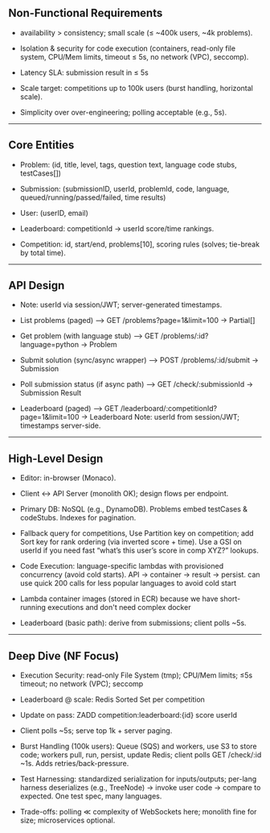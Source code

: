 ## Non-Functional Requirements

* availability > consistency; small scale (≤ ~400k users, ~4k problems).

* Isolation & security for code execution (containers, read-only file system, CPU/Mem limits, timeout ≤ 5s, no network (VPC), seccomp).

* Latency SLA: submission result in ≤ 5s

* Scale target: competitions up to 100k users (burst handling, horizontal scale).

* Simplicity over over-engineering; polling acceptable (e.g., 5s).

----------------------------------------------------------------------------------------------------------------------------------

## Core Entities

* Problem: (id, title, level, tags, question text, language code stubs, testCases[])

* Submission: (submissionID, userId, problemId, code, language, queued/running/passed/failed, time results)

* User: (userID, email)

* Leaderboard: competitionId → userId score/time rankings.

* Competition: id, start/end, problems[10], scoring rules (solves; tie-break by total time).

----------------------------------------------------------------------------------------------------------------------------------

## API Design

* Note: userId via session/JWT; server-generated timestamps.

* List problems (paged) --> 
GET /problems?page=1&limit=100           -> Partial<Problem>[]

* Get problem (with language stub) --> 
GET /problems/:id?language=python        -> Problem

* Submit solution (sync/async wrapper) -->
POST /problems/:id/submit                -> Submission

* Poll submission status (if async path) -->
GET /check/:submissionId                 -> Submission Result

* Leaderboard (paged) -->
GET /leaderboard/:competitionId?page=1&limit=100 -> Leaderboard
Note: userId from session/JWT; timestamps server-side.

----------------------------------------------------------------------------------------------------------------------------------

## High-Level Design

* Editor: in-browser (Monaco).

* Client ↔ API Server (monolith OK); design flows per endpoint.

* Primary DB: NoSQL (e.g., DynamoDB). Problems embed testCases & codeStubs. Indexes for pagination.

* Fallback query for competitions, Use Partition key on competition; add Sort key for rank ordering (via inverted score + time). Use a GSI on userId if you need fast “what’s this user’s score in comp XYZ?” lookups.

* Code Execution: language-specific lambdas with provisioned concurrency (avoid cold starts). API → container → result → persist.
can use quick 200 calls for less popular languages to avoid cold start

* Lambda container images (stored in ECR) because we have short-running executions and don't need complex docker

* Leaderboard (basic path): derive from submissions; client polls ~5s.

----------------------------------------------------------------------------------------------------------------------------------

## Deep Dive (NF Focus)

* Execution Security: read-only File System (tmp); CPU/Mem limits; ≤5s timeout; no network (VPC); seccomp

* Leaderboard @ scale: Redis Sorted Set per competition

* Update on pass: ZADD competition:leaderboard:{id} score userId

* Client polls ~5s; serve top 1k + server paging.

* Burst Handling (100k users): Queue (SQS) and workers, use S3 to store code; workers pull, run, persist, update Redis; client polls GET /check/:id ~1s. Adds retries/back-pressure.

* Test Harnessing: standardized serialization for inputs/outputs; per-lang harness deserializes (e.g., TreeNode) → invoke user code → compare to expected. One test spec, many languages.

* Trade-offs: polling ≪ complexity of WebSockets here; monolith fine for size; microservices optional.


